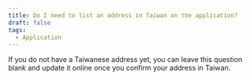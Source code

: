 ```yaml
---
title: Do I need to list an address in Taiwan on the application?
draft: false
tags:
  - Application
---
```

If you do not have a Taiwanese address yet, you can leave this question blank and update it online once you confirm your address in Taiwan.